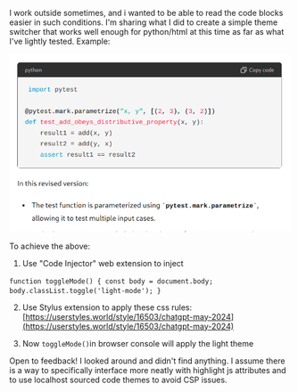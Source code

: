 I work outside sometimes, and i wanted to be able to read the code blocks easier in such conditions. I'm sharing what I did to create a simple theme switcher that works well enough for python/html at this time as far as what I've lightly tested. Example:

![Screenshot of light mode](light-mode-screenshot.png)

To achieve the above:

1. Use "Code Injector" web extension to inject

`function toggleMode() { const body = document.body; body.classList.toggle('light-mode'); }`

2. Use Stylus extension to apply these css rules: [https://userstyles.world/style/16503/chatgpt-may-2024](https://userstyles.world/style/16503/chatgpt-may-2024)

3. Now `toggleMode()`in browser console will apply the light theme

Open to feedback! I looked around and didn't find anything. I assume there is a way to specifically interface more neatly with highlight js attributes and to use localhost sourced code themes to avoid CSP issues.
